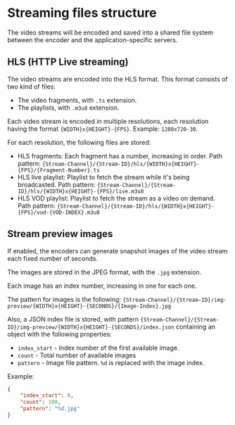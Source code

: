 # Streaming files structure

The video streams will be encoded and saved into a shared file system between the encoder and the application-specific servers.

## HLS (HTTP Live streaming)

The video streams are encoded into the HLS format. This format consists of two kind of files:

 - The video fragments, with `.ts` extension.
 - The playlists, with `.m3u8` extension.

Each video stream is encoded in multiple resolutions, each resolution having the format `{WIDTH}x{HEIGHT}-{FPS}`. Example: `1280x720-30`.

For each resolution, the following files are stored:

 - HLS fragments: Each fragment has a number, increasing in order. Path pattern: `{Stream-Channel}/{Stream-ID}/hls/{WIDTH}x{HEIGHT}-{FPS}/{Fragment-Number}.ts`
 - HLS live playlist: Playlist to fetch the stream while it's being broadcasted. Path pattern: `{Stream-Channel}/{Stream-ID}/hls/{WIDTH}x{HEIGHT}-{FPS}/live.m3u8`
 - HLS VOD playlist: Playlist to fetch the stream as a video on demand. Path pattern: `{Stream-Channel}/{Stream-ID}/hls/{WIDTH}x{HEIGHT}-{FPS}/vod-{VOD-INDEX}.m3u8`

## Stream preview images

If enabled, the encoders can generate snapshot images of the video stream each fixed number of seconds.

The images are stored in the JPEG format, with the `.jpg` extension.

Each image has an index number, increasing in one for each one.

The pattern for images is the following: `{Stream-Channel}/{Stream-ID}/img-preview/{WIDTH}x{HEIGHT}-{SECONDS}/{Image-Index}.jpg`

Also, a JSON index file is stored, with pattern `{Stream-Channel}/{Stream-ID}/img-preview/{WIDTH}x{HEIGHT}-{SECONDS}/index.json` containing an object with the following properties:

 - `index_start` - Index number of the first available image.
 - `count` - Total number of available images
 - `pattern` - Image file pattern. `%d` is replaced with the image index.

Example:

```json
{
    "index_start": 0,
    "count": 100,
    "pattern": "%d.jpg"
}
```
